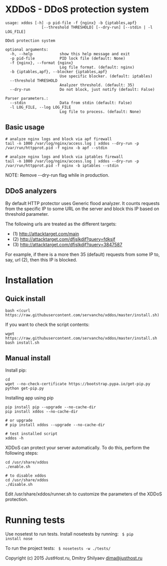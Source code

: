 XDDoS - DDoS protection system
==============================

```
usage: xddos [-h] -p pid-file -f {nginx} -b {iptables,apf}
                [--threshold THRESHOLD] [--dry-run] [--stdin | -l LOG_FILE]

DDoS protection system

optional arguments:
  -h, --help            show this help message and exit
  -p pid-file           PID lock file (default: None)
  -f {nginx}, --format {nginx}
                        Log file format. (default: nginx)
  -b {iptables,apf}, --blocker {iptables,apf}
                        Use specific blocker. (default: iptables)
  --threshold THRESHOLD
                        Analyzer threshold. (default: 35)
  --dry-run             Do not block, just notify (default: False)

Parser parameters.:
  --stdin               Data from stdin (default: False)
  -l LOG_FILE, --log LOG_FILE
                        Log file to process. (default: None)

```

## Basic usage

```
# analyze nginx logs and block via apf firewall 
tail -n 1000 /var/log/nginx/access.log | xddos --dry-run -p /var/run/httpprot.pid -f nginx -b apf --stdin

# analyze nginx logs and block via iptables firewall 
tail -n 1000 /var/log/nginx/access.log | xddos --dry-run -p /var/run/httpprot.pid -f nginx -b iptables --stdin
```

NOTE: Remove --dry-run flag while in production.


## DDoS analyzers

By default HTTP protector uses Generic flood analyzer. It counts requests from the specific IP to some URL on the
server and block this IP based on threshold parameter.

The following urls are treated as the different targets:
* (1) http://attacktarget.com/main
* (2) http://attacktarget.com/dfjslkdjf?query=fdksjf
* (3) http://attacktarget.com/dfjslkdjf?query=3847587

For example, if there is a more then 35 (default) requests from some IP to, say, url (2), then this IP is blocked.


Installation
============

Quick install
-------------

```
bash <(curl https://raw.githubusercontent.com/servancho/xddos/master/install.sh)
```

If you want to check the script contents:

```
wget https://raw.githubusercontent.com/servancho/xddos/master/install.sh
bash install.sh
```


Manual install
--------------

Install pip:
```
cd
wget --no-check-certificate https://bootstrap.pypa.io/get-pip.py
python get-pip.py
```

Installing app using pip
```
pip install pip --upgrade --no-cache-dir
pip install xddos --no-cache-dir

# or upgrade
# pip install xddos --upgrade --no-cache-dir

# test installed script
xddos -h
```

XDDoS can protect your server automatically. To do this, perform the following steps: 
```
cd /usr/share/xddos
./enable.sh

# to disable xddos
cd /usr/share/xddos
./disable.sh
```

Edit /usr/share/xddos/runner.sh to customize the parameters of the XDDoS protection.


Running tests
=============

Use nosetest to run tests. Install nosetests by running:
<code>
$ pip install nose
</code>

To run the project tests:
<code>
$ nosetests -w ./tests/
</code>



Copyright (c) 2015 JustHost.ru, Dmitry Shilyaev <dima@justhost.ru>

